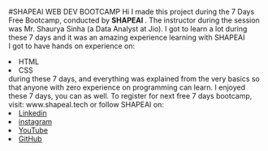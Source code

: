 #SHAPEAI WEB DEV BOOTCAMP
Hi I made this project during the 7 Days Free Bootcamp, conducted by <b> SHAPEAI </b>. 
The instructor during the session was Mr. Shaurya Sinha (a Data Analyst at Jio). I got to learn a lot during these 7 days and it was an amazing experience learning with SHAPEAI <br>I got to have hands on experience on:
<li>HTML
<li>CSS
<br>during these 7 days, and everything was explained from the very basics so that anyone with zero experience on programming can learn.
I enjoyed these 7 days, you can as well. To register for next free 7 days bootcamp, visit: www.shapeal.tech
or follow SHAPEAI on:
<li><a href="https://in.linkedin.com/company/shapeal">Linkedin</a> 
<li><a href="https://www.instagram.com/shape.al/?hl=en">instagram</a>
<li><a href="https://www.youtube.com/channel/UCTUVDLTW9meuDXWcbmisPdA">YouTube</a>
<li><a href="https://github.com/shapcai">GitHub</a>
